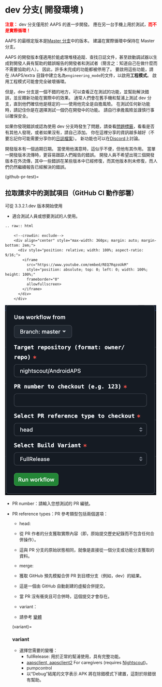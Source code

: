 # dev 分支( 開發環境 )

<font color="#FF0000"><strong>注意：</strong></font>
dev 分支僅用於 AAPS 的進一步開發。 應在另一台手機上用於測試，<font color="#FF0000"><strong>而不是實際循環！</strong></font>

AAPS 的最穩定版本是[Master 分支](https://github.com/nightscout/AndroidAPS/tree/master)中的版本。 建議在實際循環中保持在 Master 分支。

AAPS 的開發版本僅適用於能處理堆棧追蹤、查找日誌文件，甚至啟動調試器以生成對開發人員有幫助的錯誤報告的開發者和測試者（簡言之：知道自己在做什麼而不需要協助的人）。 因此，許多未完成的功能都被停用了。 要啟用這些功能，請在 /AAPS/extra 目錄中建立名為`engineering_mode`的文件，以啟用**工程模式**。 啟用工程模式可能會完全破壞循環。

但是，dev 分支是一個不錯的地方，可以查看正在測試的功能，並幫助解決錯誤，並反饋新功能在實際中的效果。 通常人們會在舊手機和幫浦上測試 dev 分支，直到他們確信他是穩定的——使用他完全是自擔風險。 在測試任何新功能時，請記住你是在選擇測試一個仍在開發中的功能。 請自行承擔風險並謹慎行事以確保安全。

如果你發現錯誤或認為使用 dev 分支時發生了問題，請查看[問題標籤](https://github.com/nightscout/AndroidAPS/issues)，看看是否有其他人發現，或者如果沒有，請自己添加。 你在這裡分享的資訊越多越好（不要忘記你可能需要分享你的[日誌檔案](../GettingHelp/AccessingLogFiles.md)）。 新功能也可以在[Discord](https://discord.gg/4fQUWHZ4Mw)上討論。

開發版本有一個過期日期。 當使用他滿意時，這似乎不便，但他有其作用。 當單一開發版本流傳時，更容易跟踪人們報告的錯誤。 開發人員不希望出現三個開發版本在外流傳，其中一些錯誤在某些版本中已經修復，而其他版本則未修復，而人們仍然繼續報告已經解決的錯誤。

(github-pr-test)=

## 拉取請求中的測試項目（GitHub CI 動作部署）

可從 3.3.2.1.dev 版本開始使用

- 適合測試人員或想要測試的人使用。

```{eval-rst}
.. raw:: html

    <!--crowdin: exclude-->
    <div align="center" style="max-width: 360px; margin: auto; margin-bottom: 2em;">
      <div style="position: relative; width: 100%; aspect-ratio: 9/16;">
        <iframe
          src="https://www.youtube.com/embed/REQ7RqzoUkM"
          style="position: absolute; top: 0; left: 0; width: 100%; height: 100%;"
          frameborder="0"
          allowfullscreen>
        </iframe>
      </div>
    </div>
```

![aaps_ci_pr_ci](../images/Building-the-App/CI/aaps_ci_pr_ci.png)

- PR number：請輸入您想測試的 PR 編號。

- PR reference types：PR 參考類型包括兩個選項：
    
    - head:
    - 從 PR 作者的分支獲取實際內容（即，原始提交歷史紀錄而不包含任何合併操作）。
    - 這與 PR 分支的原始狀態相同，就像是直接從一個分支或功能分支獲取的資料。
    
    - merge:
    
    - 獲取 GitHub 預先模擬合併 PR 到目標分支（例如，dev）的結果。
    - 這是一個由 GitHub 自動創建的虛擬合併提交。
    - 當 PR 沒有衝突且可合併時，這個提交才會存在。
    
    - variant：
    
    - 請參考 [變體](variant)
    
    (variant)=
    
    ### variant
    
    - 選擇您需要的變種： 
        - fullRelease: 用於正常的幫浦使用，具有完整功能。
        - [aapsclient, aapsclient2](#RemoteControl_aapsclient) For caregivers (requires [Nightscout](../SettingUpAaps/Nightscout.md))。
        - pumpcontrol
        - 以“Debug”結尾的文字表示 APK 將在除錯模式下建置，這對於除錯很有幫助。